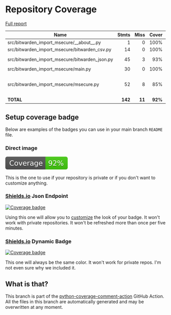 # Repository Coverage

[Full report](https://htmlpreview.github.io/?https://github.com/andgineer/bitwarden-import-msecure/blob/python-coverage-comment-action-data/htmlcov/index.html)

| Name                                              |    Stmts |     Miss |   Cover |   Missing |
|-------------------------------------------------- | -------: | -------: | ------: | --------: |
| src/bitwarden\_import\_msecure/\_\_about\_\_.py   |        1 |        0 |    100% |           |
| src/bitwarden\_import\_msecure/bitwarden\_csv.py  |       14 |        0 |    100% |           |
| src/bitwarden\_import\_msecure/bitwarden\_json.py |       45 |        3 |     93% |14, 41, 92 |
| src/bitwarden\_import\_msecure/main.py            |       30 |        0 |    100% |           |
| src/bitwarden\_import\_msecure/msecure.py         |       52 |        8 |     85% |14, 17, 25, 30, 32, 70, 87, 89 |
|                                         **TOTAL** |  **142** |   **11** | **92%** |           |


## Setup coverage badge

Below are examples of the badges you can use in your main branch `README` file.

### Direct image

[![Coverage badge](https://raw.githubusercontent.com/andgineer/bitwarden-import-msecure/python-coverage-comment-action-data/badge.svg)](https://htmlpreview.github.io/?https://github.com/andgineer/bitwarden-import-msecure/blob/python-coverage-comment-action-data/htmlcov/index.html)

This is the one to use if your repository is private or if you don't want to customize anything.

### [Shields.io](https://shields.io) Json Endpoint

[![Coverage badge](https://img.shields.io/endpoint?url=https://raw.githubusercontent.com/andgineer/bitwarden-import-msecure/python-coverage-comment-action-data/endpoint.json)](https://htmlpreview.github.io/?https://github.com/andgineer/bitwarden-import-msecure/blob/python-coverage-comment-action-data/htmlcov/index.html)

Using this one will allow you to [customize](https://shields.io/endpoint) the look of your badge.
It won't work with private repositories. It won't be refreshed more than once per five minutes.

### [Shields.io](https://shields.io) Dynamic Badge

[![Coverage badge](https://img.shields.io/badge/dynamic/json?color=brightgreen&label=coverage&query=%24.message&url=https%3A%2F%2Fraw.githubusercontent.com%2Fandgineer%2Fbitwarden-import-msecure%2Fpython-coverage-comment-action-data%2Fendpoint.json)](https://htmlpreview.github.io/?https://github.com/andgineer/bitwarden-import-msecure/blob/python-coverage-comment-action-data/htmlcov/index.html)

This one will always be the same color. It won't work for private repos. I'm not even sure why we included it.

## What is that?

This branch is part of the
[python-coverage-comment-action](https://github.com/marketplace/actions/python-coverage-comment)
GitHub Action. All the files in this branch are automatically generated and may be
overwritten at any moment.